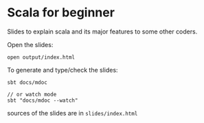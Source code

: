 # Scala for beginner

Slides to explain scala and its major features to some other coders.

Open the slides:

```
open output/index.html
```

To generate and type/check the slides:

```
sbt docs/mdoc

// or watch mode
sbt "docs/mdoc --watch"
```

sources of the slides are in `slides/index.html`

